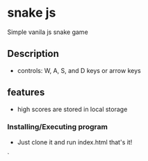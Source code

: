 # snake js

Simple vanila js snake game

## Description

* controls: W, A, S, and D keys or arrow keys

## features 

* high scores are stored in local storage


### Installing/Executing program

* Just clone it and run index.html that's it!



`

